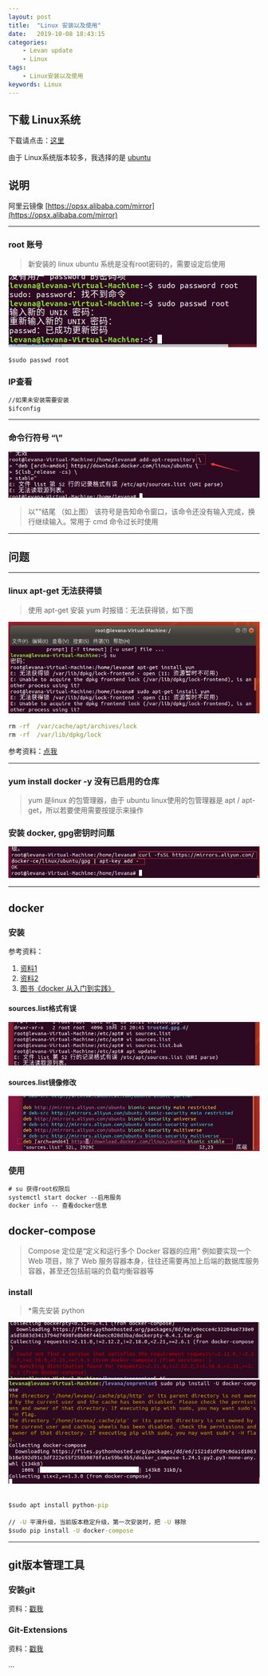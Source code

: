 ```yaml
---
layout: post  
title:  "Linux 安装以及使用"  
date:   2019-10-08 18:43:15
categories: 
    - Levan update
    - Linux
tags: 
    - Linux安装以及使用
keywords: Linux
---
```


## 下载 Linux系统

下载请点击：[这里](https://www.linux.org/pages/download/)  

由于 Linux系统版本较多，我选择的是 [ubuntu](https://ubuntu.com/download)

## 说明

阿里云镜像 [https://opsx.alibaba.com/mirror](https://opsx.alibaba.com/mirror)

---

### root 账号

> 新安装的 linux ubuntu 系统是没有root密码的，需要设定后使用

![eg img](/assets/linux/linux-sudo-root-password-cmd.png)

```cmd
$sudo passwd root
```

### IP查看

```cmd
//如果未安装需要安装
$ifconfig
```

---

### 命令行符号 “\”

![linux-cmd-desc1.png](/assets/linux/linux-cmd-desc1.png)

> 以"\"结尾 （如上图）
> 该符号是告知命令窗口，该命令还没有输入完成，换行继续输入。常用于 cmd 命令过长时使用

---

<!--more -->

## 问题

---

### linux apt-get 无法获得锁

> 使用 apt-get 安装 yum 时报错：无法获得锁，如下图

![eg img](/assets/linux/linux-error1.png)

```cmd
rm -rf  /var/cache/apt/archives/lock
rm -rf  /var/lib/dpkg/lock
```

参考资料：[点我](https://blog.csdn.net/legendaryhaha/article/details/89361120)

---

### yum install docker -y 没有已启用的仓库

> yum 是linux 的包管理器，由于 ubuntu linux使用的包管理器是 apt / apt-get，所以若要使用需要按提示来操作

### 安装 docker, gpg密钥时问题

![linux/linux-install-docker-error1](/assets/linux/linux-install-docker-error1.png)

---

## docker

### 安装

参考资料：  

1. [资料1](https://philipzheng.gitbooks.io/docker_practice/content/install/ubuntu.html)  
2. [资料2](https://yeasy.gitbooks.io/docker_practice/install/ubuntu.html)
3. [图书《docker 从入门到实践》](https://yeasy.gitbooks.io/docker_practice/introduction/)

#### sources.list格式有误

![linux/linux-source-list-error-20191022191756](/assets/linux/linux-source-list-error-20191022191756.png)

#### sources.list镜像修改

![linux/linux-source-list2019-10-22-191655](/assets/linux/linux-source-list2019-10-22-191655.png)

### 使用

```cmd
# su 获得root权限后
systemctl start docker --启用服务
docker info -- 查看docker信息
```

## docker-compose

> Compose 定位是“定义和运行多个 Docker 容器的应用”
> 例如要实现一个 Web 项目，除了 Web 服务容器本身，往往还需要再加上后端的数据库服务容器，甚至还包括前端的负载均衡容器等

### install

> *需先安装 python

![linux/20191027160118](/assets/linux/20191027160118.png)
![linux/20191027160022](/assets/linux/20191027160022.png)

```cmd

$sudo apt install python-pip

// -U 平滑升级，当前版本稳定升级，第一次安装时，把 -U 移除
$sudo pip install -U docker-compose


```

---

## git版本管理工具

### 安装git

资料：[戳我](https://git-scm.com/book/en/v2/Getting-Started-Installing-Git)

### Git-Extensions

资料：[戳我](https://github.com/gitextensions/gitextensions/wiki/How-To:-run-Git-Extensions-on-Linux)

...

